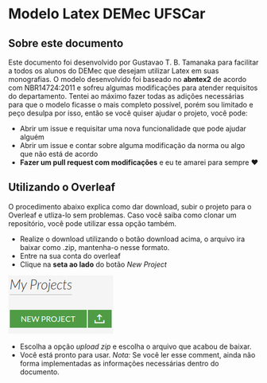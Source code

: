 # Modelo Latex DEMec UFSCar
## Sobre este documento
Este documento foi desenvolvido por Gustavao T. B. Tamanaka para facilitar a todos os alunos do DEMec que desejam utilizar Latex em suas monografias. O modelo desenvolvido foi baseado no **abntex2** de acordo com NBR14724:2011 e sofreu algumas modificações para atender requisitos do departamento. Tentei ao máximo fazer todas as adições necessárias para que o modelo ficasse o mais completo possível, porém sou limitado e peço desulpa por isso, então se você quiser ajudar o projeto, você pode:
* Abrir um issue e requisitar uma nova funcionalidade que pode ajudar alguém
* Abrir um issue e contar sobre alguma modificação da norma ou algo que não está de acordo
* **Fazer um pull request com modificações** e eu te amarei para sempre :heart:
## Utilizando o Overleaf
O procedimento abaixo explica como dar download, subir o projeto para o Overleaf e utliza-lo sem problemas. Caso você saiba como clonar um repositório, você pode utilizar essa opção também. 
 * Realize o download utilizando o botão download acima, o arquivo ira baixar como .zip, mantenha-o nesse formato. 
 * Entre na sua conta do overleaf
 * Clique na **seta ao lado** do botão *New Project*
 
![Imagem do upload](/Figuras/upload.png)

* Escolha a opção *upload zip* e escolha o arquivo que acabou de baixar.
* Você está pronto para usar. *Nota:* Se você ler esse comment, ainda não forma implementadas as informações necessárias dentro do documento.
  
